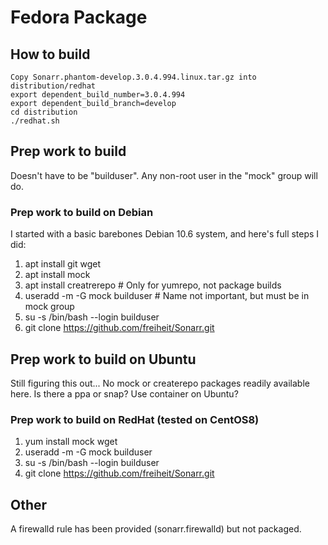 # Fedora Package #

## How to build ##

    Copy Sonarr.phantom-develop.3.0.4.994.linux.tar.gz into distribution/redhat
    export dependent_build_number=3.0.4.994
    export dependent_build_branch=develop
    cd distribution
    ./redhat.sh

## Prep work to build ##

Doesn't have to be "builduser". Any non-root user in the "mock" group will do.

### Prep work to build on Debian ###

I started with a basic barebones Debian 10.6 system, and here's full steps I
did:
1. apt install git wget
2. apt install mock
3. apt install creatrerepo # Only for yumrepo, not package builds
4. useradd -m -G mock builduser # Name not important, but must be in mock group
5. su -s /bin/bash --login builduser
6. git clone https://github.com/freiheit/Sonarr.git

## Prep work to build on Ubuntu ##

Still figuring this out...  No mock or createrepo packages readily available
here. Is there a ppa or snap? Use container on Ubuntu?

### Prep work to build on RedHat (tested on CentOS8) ###
1. yum install mock wget
2. useradd -m -G mock builduser
3. su -s /bin/bash --login builduser
4. git clone https://github.com/freiheit/Sonarr.git

## Other ##

A firewalld rule has been provided (sonarr.firewalld) but not packaged.

